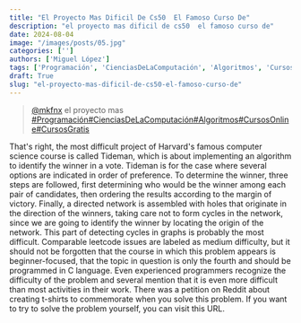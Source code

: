 ```yaml
---
title: "El Proyecto Mas Dificil De Cs50  El Famoso Curso De"
description: "el proyecto mas dificil de cs50  el famoso curso de"
date: 2024-08-04
image: "/images/posts/05.jpg"
categories: ['']
authors: ['Miguel López']
tags: ['Programación', 'CienciasDeLaComputación', 'Algoritmos', 'CursosOnline', 'CursosGratis']
draft: True
slug: "el-proyecto-mas-dificil-de-cs50-el-famoso-curso-de"
---
```


<blockquote class="tiktok-embed" cite="{https://www.tiktok.com/@mkfnx/video/7278136747358178565}" data-video-id="7278136747358178565" style="max-width: 605px;min-width: 325px;" > <section> <a target="_blank" title="@mkfnx" href="https://www.tiktok.com/@mkfnx?refer=embed">@mkfnx</a> el proyecto mas </section> <a title="Programación" target="_blank" href="https://www.tiktok.com/tag/Programación?refer=embed">#Programación</a><a title="CienciasDeLaComputación" target="_blank" href="https://www.tiktok.com/tag/CienciasDeLaComputación?refer=embed">#CienciasDeLaComputación</a><a title="Algoritmos" target="_blank" href="https://www.tiktok.com/tag/Algoritmos?refer=embed">#Algoritmos</a><a title="CursosOnline" target="_blank" href="https://www.tiktok.com/tag/CursosOnline?refer=embed">#CursosOnline</a><a title="CursosGratis" target="_blank" href="https://www.tiktok.com/tag/CursosGratis?refer=embed">#CursosGratis</a> </blockquote> <script async src="https://www.tiktok.com/embed.js"></script>

That's right,  the most difficult project of Harvard's  famous computer science course is called Tideman,  which is about implementing an algorithm to identify the winner in a vote.  Tideman is for the case where several  options are indicated in order of preference.  To determine the winner,  three steps are followed,  first determining who would be the winner among each pair of candidates,  then ordering the results according to the margin of victory.  Finally,  a directed network is assembled with holes  that originate in the direction of the winners,  taking care not to form cycles in the network,  since we are going to identify the  winner by locating the origin of the network.  This part of detecting cycles in graphs is probably the most difficult.  Comparable leetcode issues are labeled as medium difficulty,  but it should not be forgotten that the course  in which this problem appears is beginner-focused,  that the topic in question is only the  fourth and should be programmed in C language.  Even experienced programmers recognize the difficulty of the problem and  several mention that it is even more difficult  than most activities in their work.  There was a petition on Reddit about creating  t-shirts to commemorate when you solve this problem.  If you want to try to solve the problem yourself,  you can visit this URL. 